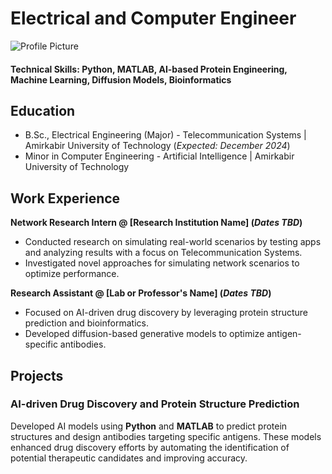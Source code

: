 # Electrical and Computer Engineer

![Profile Picture](images/profile.jpg)

#### Technical Skills: Python, MATLAB, AI-based Protein Engineering, Machine Learning, Diffusion Models, Bioinformatics

## Education
- B.Sc., Electrical Engineering (Major) - Telecommunication Systems | Amirkabir University of Technology (_Expected: December 2024_)
- Minor in Computer Engineering - Artificial Intelligence | Amirkabir University of Technology

## Work Experience
**Network Research Intern @ [Research Institution Name] (_Dates TBD_)**
- Conducted research on simulating real-world scenarios by testing apps and analyzing results with a focus on Telecommunication Systems.
- Investigated novel approaches for simulating network scenarios to optimize performance.

**Research Assistant @ [Lab or Professor's Name] (_Dates TBD_)**
- Focused on AI-driven drug discovery by leveraging protein structure prediction and bioinformatics.
- Developed diffusion-based generative models to optimize antigen-specific antibodies.

## Projects
### AI-driven Drug Discovery and Protein Structure Prediction
Developed AI models using **Python** and **MATLAB** to predict protein structures and design antibodies targeting specific antigens. These models enhanced drug discovery efforts by automating the identification of potential therapeutic candidates and improving accuracy.






